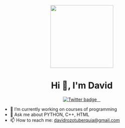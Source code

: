 <div id="header" align="center">
    <img src="https://media.giphy.com/media/Dh5q0sShxgp13DwrvG/giphy.gif" width="200">
    <h1 align="center">Hi 👋, I'm David </h1>
    <a href="#">
        <img src="https://img.shields.io/twitter/follow/?color=blue&logo=Twitter&style=for-the-badge" alt="Twitter badge">
    </a>
    <a href="#">
        <img src="https://img.shields.io/badge/LinkedIn-0077B5?style=for-the-badge&logo=linkedin&logoColor=white" alt="">
    </a>
    <a href="#">
        <img src="https://img.shields.io/badge/linktree-39E09B?style=for-the-badge&logo=linktree&logoColor=white" alt="">
    </a>
    <a href="#">
        <img src="https://img.shields.io/badge/Instagram-E4405F?style=for-the-badge&logo=instagram&logoColor=white" alt="">
    </a>
</div>

- 🔭 I’m currently working on courses of programming
- 💬 Ask me about PYTHON, C++, HTML
- 📫 How to reach me: davidrozotuberquia@gmail.com
